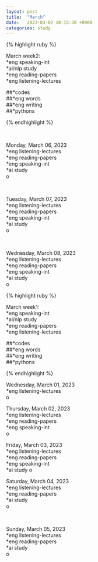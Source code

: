 ```yaml
---
layout: post
title:  "March"
date:   2023-03-02 10:15:30 +0900
categories: study
---
```







{% highlight ruby %}


March week2:  
*eng speaking-int    
*ai/nlp study     
*eng reading-papers   
*eng listening-lectures      

##*codes  
##*eng words  
##*eng writing  
##*pythons



{% endhighlight %}  

<br/>

Monday, March 06, 2023       
*eng listening-lectures     
*eng reading-papers   
*eng speaking-int    
*ai study  
o  

<br/>


Tuesday, March 07, 2023       
*eng listening-lectures     
*eng reading-papers   
*eng speaking-int    
*ai study  
o  

<br/>

Wednesday, March 08, 2023  
*eng listening-lectures     
*eng reading-papers   
*eng speaking-int    
*ai study  
o  
	



{% highlight ruby %}


March week1:  
*eng speaking-int    
*ai/nlp study     
*eng reading-papers   
*eng listening-lectures      

##*codes  
##*eng words  
##*eng writing  
##*pythons



{% endhighlight %}  



Wednesday, March 01, 2023       
*eng listening-lectures      
o  


Thursday, March 02, 2023       
*eng listening-lectures     
*eng reading-papers   
*eng speaking-int    
o  


Friday, March 03, 2023       
*eng listening-lectures     
*eng reading-papers   
*eng speaking-int    
*ai study
o  


Saturday, March 04, 2023       
*eng listening-lectures     
*eng reading-papers    
*ai study  
o  

<br/>

Sunday, March 05, 2023       
*eng listening-lectures     
*eng reading-papers    
*ai study  
o  


<br/>
<br/>
<br/>


